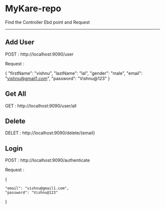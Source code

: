 # MyKare-repo

Find the Controller Ebd point and Request 

--------------------------------------------


Add User
-----------
POST : http://localhost:9090/user

Request :

{
   "firstName": "vishnu",
   "lastName": "lal",
   "gender": "male",
   "email": "vishnu@gmail1.com",
   "password": "Vishnu@123" 
}

Get All
-----------

GET : http://localhost:9090/user/all

Delete 
-------------

DELET : http://localhost:9090/delete/{email}

Login
-----------
POST : http://localhost:9090/authenticate  

Request : 

{
   
    "email": "vishnu@gmail1.com",
    "password": "Vishnu@123"
  
}
